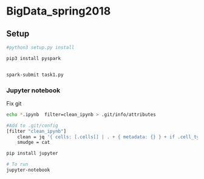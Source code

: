 # BigData_spring2018

## Setup

```bash
#python3 setup.py install

pip3 install pyspark


spark-submit task1.py
```

### Jupyter notebook

Fix git
```bash
echo *.ipynb  filter=clean_ipynb > .git/info/attributes

#Add to .git/config
[filter "clean_ipynb"]
    clean = jq '{ cells: [.cells[] | . + { metadata: {} } + if .cell_type == \"code\" then { outputs: [], execution_count: null } else {} end ] } + delpaths([[\"cells\"]])'
    smudge = cat
```

```bash
pip install jupyter

# To run
jupyter-notebook
```
